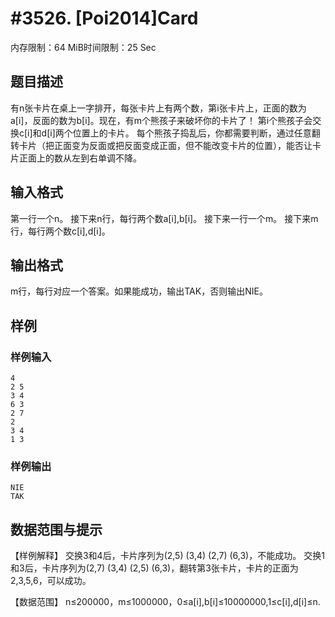 # #3526. [Poi2014]Card

内存限制：64 MiB时间限制：25 Sec

## 题目描述

有n张卡片在桌上一字排开，每张卡片上有两个数，第i张卡片上，正面的数为a[i]，反面的数为b[i]。现在，有m个熊孩子来破坏你的卡片了！
第i个熊孩子会交换c[i]和d[i]两个位置上的卡片。
每个熊孩子捣乱后，你都需要判断，通过任意翻转卡片（把正面变为反面或把反面变成正面，但不能改变卡片的位置），能否让卡片正面上的数从左到右单调不降。

## 输入格式

第一行一个n。
接下来n行，每行两个数a[i],b[i]。
接下来一行一个m。
接下来m行，每行两个数c[i],d[i]。

## 输出格式

m行，每行对应一个答案。如果能成功，输出TAK，否则输出NIE。

## 样例

### 样例输入

    
    4
    2 5
    3 4
    6 3
    2 7
    2
    3 4
    1 3
    
    
    

### 样例输出

    
    NIE
    TAK
    
    

## 数据范围与提示


【样例解释】
交换3和4后，卡片序列为(2,5) (3,4) (2,7) (6,3)，不能成功。
交换1和3后，卡片序列为(2,7) (3,4) (2,5) (6,3)，翻转第3张卡片，卡片的正面为2,3,5,6，可以成功。

【数据范围】
n&le;200000，m&le;1000000，0&le;a[i],b[i]&le;10000000,1&le;c[i],d[i]&le;n.
